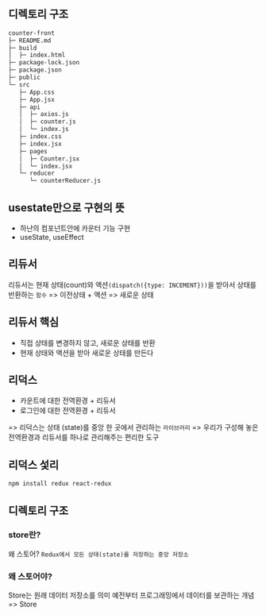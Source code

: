 ## 디렉토리 구조

```sh
counter-front
├─ README.md
├─ build
│  ├─ index.html
├─ package-lock.json
├─ package.json
├─ public
└─ src
   ├─ App.css
   ├─ App.jsx
   ├─ api
   │  ├─ axios.js
   │  ├─ counter.js
   │  └─ index.js
   ├─ index.css
   ├─ index.jsx
   ├─ pages
   │  ├─ Counter.jsx
   │  └─ index.jsx
   └─ reducer
      └─ counterReducer.js
```

## usestate만으로 구현의 뜻

- 하난의 컴포넌트안에 카운터 기능 구현
- useState, useEffect

## 리듀서

리듀서는 현재 상태(count)와 액션`(dispatch({type: INCEMENT}))`을 받아서 상태를 반환하는 `함수`
=> 이전상태 + 액션 => 새로운 상태

## 리듀서 핵심

- 직접 상태를 변경하지 않고, 새로운 상태를 반환
- 현재 상태와 액션을 받아 새로운 상태를 만든다

## 리덕스

- 카운트에 대한 전역환경 + 리듀서
- 로그인에 대한 전역환경 + 리듀서

=> 리덕스는 상태 (state)를 중앙 한 곳에서 관리하는 `라이브러리`
=> 우리가 구성해 놓은 전역환경과 리듀서를 하나로 관리해주는 편리한 도구

## 리덕스 섳리

```sh
npm install redux react-redux
```

## 디렉토리 구조

### store란?
왜 스토어?
`Redux에서 모든 상태(state)를 저장하는 중앙 저장소`

### 왜 스토어야?

Store는 원래 데이터 저장소를 의미
예전부터 프로그래밍에서 데이터를 보관하는 개념 => Store


